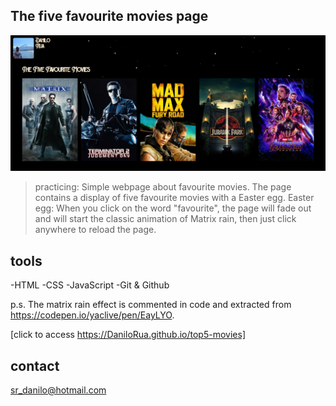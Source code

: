 ## The five favourite movies page
 
![preview](/assests/preview.png) 

>practicing:
Simple webpage about favourite movies.
The page contains a display of five favourite movies with a Easter egg.
>Easter egg:
When you click on the word "favourite", the page will fade out and will start the classic animation 
of Matrix rain, then just click anywhere to reload the page.

## tools

-HTML
-CSS
-JavaScript
-Git & Github

p.s. The matrix rain effect is commented in code and extracted from https://codepen.io/yaclive/pen/EayLYO.

[click to access https://DaniloRua.github.io/top5-movies]

## contact

sr_danilo@hotmail.com

